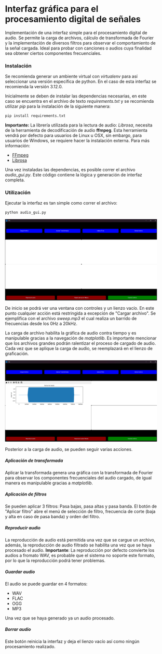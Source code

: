 # Interfaz gráfica para el procesamiento digital de señales

Implementación de una interfaz simple para el procesamiento digital de audio. Se permite la carga de archivos, cálculo de transformada de Fourier y la implementación de diversos filtros para observar el comportamiento de la señal cargada. Ideal para probar con canciones o audios cuya finalidad sea obtener ciertos componentes frecuenciales.

### Instalación
Se recomienda generar un ambiente virtual con _virtualenv_ para así seleccionar una versión específica de python. En el caso de esta interfaz se recomienda la versión 3.12.0.

 Inicialmente se deben de instalar las dependencias necesarias, en este caso se encuentra en el archivo de texto _requirements.txt_ y se recomienda utilizar _pip_ para la instalación de la siguiente manera:

```bash
pip install requirements.txt
```

**Importante:** La librería utilizada para la lectura de audio: _Librosa_, necesita de la herramienta de decodificación de audio **ffmpeg**. Esta herramienta vendrá por defecto para usuarios de Linux u OSX, sin embargo, para usuarios de Windows, se requiere hacer la instalación externa. Para más información:

* [FFmpeg](https://www.ffmpeg.org/)
* [Librosa](https://librosa.org/doc/main/install.html)

Una vez instaladas las dependencias, es posible correr el archivo _audio_gui.py_. Este código contiene la lógica y generación de interfaz completa.

### Utilización
Ejecutar la interfaz es tan simple como correr el archivo:

```bash
python audio_gui.py
```

![alt text](inicio.png "Inicio")

De inicio se podrá ver una ventana con controles y un lienzo vacío. En este punto cualquier acción está restringida a excepción de "Cargar archivo". Se ejemplifica con el archivo _sweep.mp3_ el cual realiza un barrido de frecuencias desde los 0Hz a 20kHz.

La carga de archivo habilita la gráfica de audio contra tiempo y es manipulable gracias a la navegación de _matplotlib_. Es importante mencionar que los archivos grandes podrán ralentizar el proceso de cargado de audio. Cada vez que se aplique la carga de audio, se reemplazará en el lienzo de graficación.

![alt text](audio.png "Audio cargado")

Posterior a la carga de audio, se pueden seguir varias acciones.

##### Aplicación de transformada
Aplicar la transformada genera una gráfica con la transformada de Fourier para observar los componentes frecuenciales del audio cargado, de igual manera es manipulable gracias a _matplotlib_.

##### Aplicación de filtros
Se pueden aplicar 3 filtros: Pasa bajas, pasa altas y pasa banda. El botón de "Aplicar filtro" abre el menú de selección de filtro, frecuencia de corte (baja y alta en caso de pasa banda) y orden del filtro.

##### Reproducir audio
La reproducción de audio está permitida una vez que se cargue un archivo, además, la reproducción de audio filtrado se habilita una vez que se haya procesado el audio. **Importante**: La reproducción por defecto convierte los audios a fromato WAV, es probable que el sistema no soporte este formato, por lo que la reproducción podrá tener problemas.

##### Guardar audio
El audio se puede guardar en 4 formatos:

* WAV
* FLAC
* OGG
* MP3

Una vez que se haya generado ya un audio procesado.


##### Borrar audio
Este botón reinicia la interfaz y deja el lienzo vacío así como ningún procesamiento realizado.
